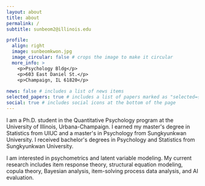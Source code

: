 ```yaml
---
layout: about
title: about
permalink: /
subtitle: sunbeom2@illinois.edu

profile:
  align: right
  image: sunbeomkwon.jpg
  image_circular: false # crops the image to make it circular
  more_info: >
    <p>Psychology Bldg</p>
    <p>603 East Daniel St.</p>
    <p>Champaign, IL 61820</p>
    
news: false # includes a list of news items
selected_papers: true # includes a list of papers marked as "selected={true}"
social: true # includes social icons at the bottom of the page
---
```


I am a Ph.D. student in the Quantitative Psychology program at the University of Illinois, Urbana-Champaign. I earned my master's degree in Statistics from UIUC and a master's in Psychology from Sungkyunkwan University. I received bachelor's degrees in Psychology and Statistics from Sungkyunkwan University.

I am interested in psychometrics and latent variable modeling. My current research includes item response theory, structural equation modeling, copula theory, Bayesian analysis, item-solving process data analysis, and AI evaluation.
